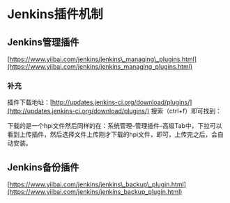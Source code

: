 # Jenkins插件机制

## Jenkins管理插件

[https://www.yiibai.com/jenkins/jenkins\_managing\_plugins.html](https://www.yiibai.com/jenkins/jenkins_managing_plugins.html)

### 补充

插件下载地址：[http://updates.jenkins-ci.org/download/plugins/](http://updates.jenkins-ci.org/download/plugins/) 搜索（ctrl+f）即可找到：

下载的是一个hpi文件然后同样的在：系统管理–管理插件–高级Tab中，下拉可以看到上传插件，然后选择文件上传刚才下载的hpi文件，即可，上传完之后，会自动安装。

## Jenkins备份插件

[https://www.yiibai.com/jenkins/jenkins\_backup\_plugin.html](https://www.yiibai.com/jenkins/jenkins_backup_plugin.html)

